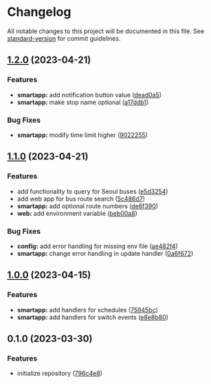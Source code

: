 # Changelog

All notable changes to this project will be documented in this file. See [standard-version](https://github.com/conventional-changelog/standard-version) for commit guidelines.

## [1.2.0](https://github.com/taglist/st-bus-arrival-notifier/compare/v1.1.0...v1.2.0) (2023-04-21)


### Features

* **smartapp:** add notification button value ([dead0a5](https://github.com/taglist/st-bus-arrival-notifier/commit/dead0a5ed183ee7d6f30a3e4130429da38c05eb2))
* **smartapp:** make stop name optional ([a17ddb1](https://github.com/taglist/st-bus-arrival-notifier/commit/a17ddb1203a979780e616a698d869ee2d6a91852))


### Bug Fixes

* **smartapp:** modify time limit higher ([9022255](https://github.com/taglist/st-bus-arrival-notifier/commit/902225593d3ba7b3d46afcc553b544de57dc8d63))

## [1.1.0](https://github.com/taglist/st-bus-arrival-notifier/compare/v1.0.0...v1.1.0) (2023-04-21)


### Features

* add functionality to query for Seoul buses ([e5d3254](https://github.com/taglist/st-bus-arrival-notifier/commit/e5d325467461dd43e808acb2b6ba8dfa2ce7dff7))
* add web app for bus route search ([5c486d7](https://github.com/taglist/st-bus-arrival-notifier/commit/5c486d7324795a316c898c05bf094f4b4eb0a082))
* **smartapp:** add optional route numbers ([de6f390](https://github.com/taglist/st-bus-arrival-notifier/commit/de6f390f3900d33524d5144a9d1b76532750dccf))
* **web:** add environment variable ([beb00a8](https://github.com/taglist/st-bus-arrival-notifier/commit/beb00a8626a8bcc1dd6012af9548e8aeb4c84637))


### Bug Fixes

* **config:** add error handling for missing env file ([ae482f4](https://github.com/taglist/st-bus-arrival-notifier/commit/ae482f4393908f477ecc1fca98492fb4cec7efc7))
* **smartapp:** change error handling in update handler ([0a6f672](https://github.com/taglist/st-bus-arrival-notifier/commit/0a6f672e03aada45f263f0abbee002cfdf4b4c18))

## [1.0.0](https://github.com/taglist/st-bus-arrival-notifier/compare/v0.1.0...v1.0.0) (2023-04-15)


### Features

* **smartapp:** add handlers for schedules ([75945bc](https://github.com/taglist/st-bus-arrival-notifier/commit/75945bccf0a55fd7a15008ac0cecad4045a4a871))
* **smartapp:** add handlers for switch events ([e8e8b80](https://github.com/taglist/st-bus-arrival-notifier/commit/e8e8b80904da57eb335308ec1018cf5314a7065b))

## 0.1.0 (2023-03-30)


### Features

* initialize repository ([796c4e8](https://github.com/branchmap/ryutils/commit/796c4e8f8f3f3b6a71ba61bbc173ed5641d235e4))
